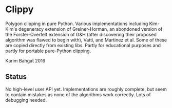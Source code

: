 ﻿# Clippy

Polygon clipping in pure Python. Various implementations including Kim-Kim's degeneracy extension of Greiner-Horman, an abondoned version of the Forster-Overfelt extension of G&H (after discovering their proposed algorithm was flawed to begin with), Vatti, and Martinez et al. Some of these are copied directly from existing libs. Partly for educational purposes and partly for portable pure-Python clipping. 

Karim Bahgat 2016

## Status
No high-level user API yet. Implementations are roughly complete, but seem to contain mistakes as none of the algorithms work correctly. Lots of debugging needed. 